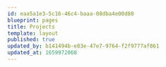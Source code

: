 ```yaml
---
id: eaa5a1e3-5c16-46c4-baaa-08dba4e00d80
blueprint: pages
title: Projects
template: layout
published: true
updated_by: b141494b-e83e-47e7-9764-f2f9777af861
updated_at: 1659972068
---
```

